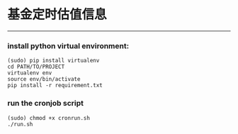 # 基金定时估值信息
-----------
### install python virtual environment:
```
(sudo) pip install virtualenv
cd PATH/TO/PROJECT
virtualenv env
source env/bin/activate
pip install -r requirement.txt
```

### run the cronjob script
```
(sudo) chmod +x cronrun.sh
./run.sh
```
